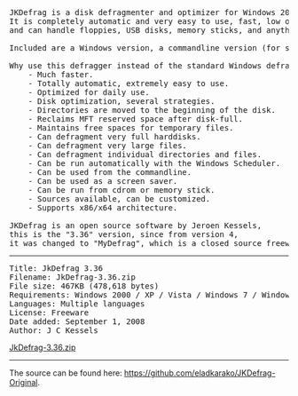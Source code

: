 <pre>
JKDefrag is a disk defragmenter and optimizer for Windows 2000/2003/XP/Vista/2008 compatible with x86/x64 platforms architecture.
It is completely automatic and very easy to use, fast, low overhead, with several optimization strategies, 
and can handle floppies, USB disks, memory sticks, and anything else that looks like a disk to Windows.

Included are a Windows version, a commandline version (for scheduling by the task scheduler or for use from administrator scripts), a screensaver version, a DLL library (for use from programming languages), versions for Windows X64, and the complete sources.

Why use this defragger instead of the standard Windows defragger?
 	- Much faster.
 	- Totally automatic, extremely easy to use.
 	- Optimized for daily use.
 	- Disk optimization, several strategies.
 	- Directories are moved to the beginning of the disk.
 	- Reclaims MFT reserved space after disk-full.
 	- Maintains free spaces for temporary files.
 	- Can defragment very full harddisks.
 	- Can defragment very large files.
 	- Can defragment individual directories and files.
 	- Can be run automatically with the Windows Scheduler.
 	- Can be used from the commandline.
 	- Can be used as a screen saver.
 	- Can be run from cdrom or memory stick.
 	- Sources available, can be customized.
 	- Supports x86/x64 architecture.

JKDefrag is an open source software by Jeroen Kessels,
this is the "3.36" version, since from version 4, 
it was changed to "MyDefrag", which is a closed source freeware.
</pre>

<hr />

<pre>
Title: JkDefrag 3.36
Filename: JkDefrag-3.36.zip
File size: 467KB (478,618 bytes)
Requirements: Windows 2000 / XP / Vista / Windows 7 / Windows 8 / Windows 10 / Windows 10 64-bit
Languages: Multiple languages
License: Freeware
Date added: September 1, 2008
Author: J C Kessels
</pre>

<a download="JkDefrag-3.36.zip" href="https://icompile.eladkarako.com/_uploads/2016/06/JkDefrag-3.36.zip">JkDefrag-3.36.zip</a>
<hr />

The source can be found here: <a href="https://github.com/eladkarako/JKDefrag-Original" title="https://github.com/eladkarako/JKDefrag-Original" target="_blank">https://github.com/eladkarako/JKDefrag-Original</a>.

